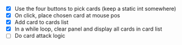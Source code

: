 - [x] Use the four buttons to pick cards (keep a static int somewhere)
- [x] On click, place chosen card at mouse pos
- [x] Add card to cards list
- [x] In a while loop, clear panel and display all cards in card list
- [ ] Do card attack logic